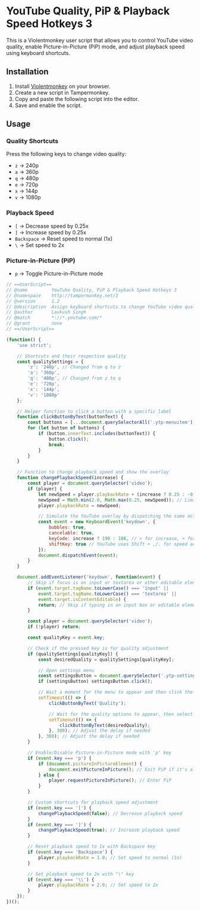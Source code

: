 # YouTube Quality, PiP & Playback Speed Hotkeys 3

This is a Violentmonkey user script that allows you to control YouTube video quality, enable Picture-in-Picture (PiP) mode, and adjust playback speed using keyboard shortcuts.

## Installation

1. Install [Violentmonkey]([https://www.tampermonkey.net/](https://violentmonkey.github.io/)) on your browser.
2. Create a new script in Tampermonkey.
3. Copy and paste the following script into the editor.
4. Save and enable the script.

## Usage

### Quality Shortcuts
Press the following keys to change video quality:
- `z` → 240p
- `a` → 360p
- `q` → 480p
- `e` → 720p
- `x` → 144p
- `v` → 1080p

### Playback Speed
- `[` → Decrease speed by 0.25x
- `]` → Increase speed by 0.25x
- `Backspace` → Reset speed to normal (1x)
- `\` → Set speed to 2x

### Picture-in-Picture (PiP)
- `p` → Toggle Picture-in-Picture mode

```javascript
// ==UserScript==
// @name         YouTube Quality, PiP & Playback Speed Hotkeys 3
// @namespace    http://tampermonkey.net/3
// @version      1.2
// @description  Assign keyboard shortcuts to change YouTube video quality, enable PiP mode, and adjust playback speed with overlay
// @author       Lavkush Singh
// @match        *://*.youtube.com/*
// @grant        none
// ==/UserScript==

(function() {
    'use strict';

    // Shortcuts and their respective quality
    const qualitySettings = {
        'z': '240p', // Changed from q to z
        'a': '360p',
        'q': '480p', // Changed from z to q
        'e': '720p',
        'x': '144p',
        'v': '1080p'
    };

    // Helper function to click a button with a specific label
    function clickButtonByText(buttonText) {
        const buttons = [...document.querySelectorAll('.ytp-menuitem')];
        for (let button of buttons) {
            if (button.innerText.includes(buttonText)) {
                button.click();
                break;
            }
        }
    }

    // Function to change playback speed and show the overlay
    function changePlaybackSpeed(increase) {
        const player = document.querySelector('video');
        if (player) {
            let newSpeed = player.playbackRate + (increase ? 0.25 : -0.25);
            newSpeed = Math.min(2.0, Math.max(0.25, newSpeed)); // Limit speed between 0.25x and 2x
            player.playbackRate = newSpeed;

            // Simulate the YouTube overlay by dispatching the same action
            const event = new KeyboardEvent('keydown', {
                bubbles: true,
                cancelable: true,
                keyCode: increase ? 190 : 188, // > for increase, < for decrease (these are the default keys)
                shiftKey: true // YouTube uses Shift + ,/. for speed adjustment
            });
            document.dispatchEvent(event);
        }
    }

    document.addEventListener('keydown', function(event) {
        // Skip if focus is on input or textarea or other editable elements
        if (event.target.tagName.toLowerCase() === 'input' ||
            event.target.tagName.toLowerCase() === 'textarea' ||
            event.target.isContentEditable) {
            return; // Skip if typing in an input box or editable element
        }

        const player = document.querySelector('video');
        if (!player) return;

        const qualityKey = event.key;

        // Check if the pressed key is for quality adjustment
        if (qualitySettings[qualityKey]) {
            const desiredQuality = qualitySettings[qualityKey];

            // Open settings menu
            const settingsButton = document.querySelector('.ytp-settings-button');
            if (settingsButton) settingsButton.click();

            // Wait a moment for the menu to appear and then click the "Quality" option
            setTimeout(() => {
                clickButtonByText('Quality');

                // Wait for the quality options to appear, then select the desired quality
                setTimeout(() => {
                    clickButtonByText(desiredQuality);
                }, 300); // Adjust the delay if needed
            }, 300); // Adjust the delay if needed
        }

        // Enable/Disable Picture-in-Picture mode with 'p' key
        if (event.key === 'p') {
            if (document.pictureInPictureElement) {
                document.exitPictureInPicture(); // Exit PiP if it's already enabled
            } else {
                player.requestPictureInPicture(); // Enter PiP
            }
        }

        // Custom shortcuts for playback speed adjustment
        if (event.key === '[') {
            changePlaybackSpeed(false); // Decrease playback speed
        }
        if (event.key === ']') {
            changePlaybackSpeed(true); // Increase playback speed
        }

        // Reset playback speed to 1x with Backspace key
        if (event.key === 'Backspace') {
            player.playbackRate = 1.0; // Set speed to normal (1x)
        }

        // Set playback speed to 2x with "\" key
        if (event.key === '\\') {
            player.playbackRate = 2.0; // Set speed to 2x
        }
    });
})();
```

